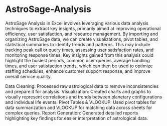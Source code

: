 # AstroSage-Analysis
AstroSage Analysis in Excel involves leveraging various data analysis techniques to extract key insights, primarily aimed at improving operational efficiency, user satisfaction, and resource management. By importing and organizing AstroSage data, we can create visualizations, pivot tables, and statistical summaries to identify trends and patterns. This may include tracking peak call or query times, assessing user satisfaction rates, and monitoring response times. Key insights gained from this analysis could highlight the busiest periods, common user queries, average handling times, and user satisfaction trends, which can then be used to optimize staffing schedules, enhance customer support response, and improve overall service quality.


Data Cleaning: Processed raw astrological data to remove inconsistencies and prepare it for analysis.
Visualization: Created charts and graphs to visually represent correlations and trends between planetary configurations and individual life events.
Pivot Tables & VLOOKUP: Used pivot tables for data summarization and VLOOKUP for matching data across sheets for complex queries.
Report Generation: Generated detailed reports highlighting key findings for easier interpretation of astrological data.
